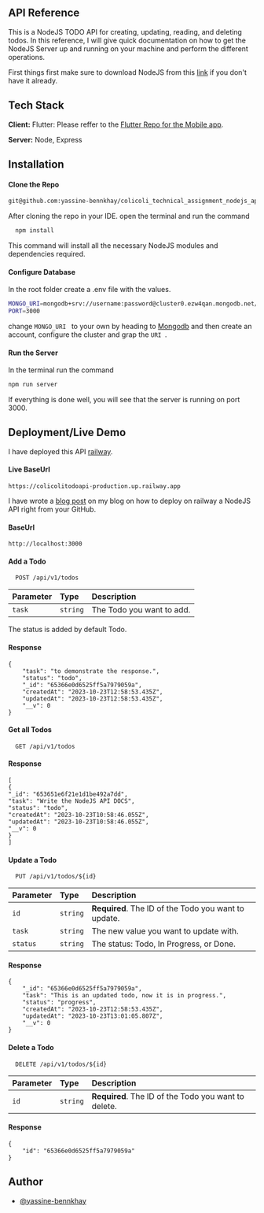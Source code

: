 
## API Reference
This is a NodeJS TODO API for creating, updating, reading, and deleting todos.
In this reference, I will give quick documentation on how to get the NodeJS Server up and running on your machine and perform the different operations.

First things first make sure to download NodeJS from this [link](https://nodejs.org/en) if you don't have it already.


## Tech Stack

**Client:** Flutter: Please reffer to the [Flutter Repo for the Mobile app](https://github.com/yassine-bennkhay/coli_todo_flutter).

**Server:** Node, Express

## Installation
#### Clone the Repo
```bash
git@github.com:yassine-bennkhay/colicoli_technical_assignment_nodejs_api.git

```
After cloning the repo in your IDE.
open the terminal and run the command

```bash
  npm install
```
This command will install all the necessary NodeJS modules and dependencies required.

#### Configure Database
In the root folder create a .env file with the values.
```bash
MONGO_URI=mongodb+srv://username:password@cluster0.ezw4qan.mongodb.net/todo_assignment
PORT=3000
```
change ```MONGO_URI
         ```
     to your own by heading to [Mongodb](https://www.mongodb.com/) and then create an account, configure the cluster and grap the ```URI
         ```.
 #### Run the Server
In the terminal run the command
 ```bash
npm run server
 ```         
If everything is done well, you will see that the server is running on port 3000.

## Deployment/Live Demo
I have deployed this API [railway](https://railway.app/).

#### Live BaseUrl
```
https://colicolitodoapi-production.up.railway.app
```
I have wrote a [blog post](https://yassinebenkhay.com/domain-name-checker-api/) on my blog on how to deploy on railway a NodeJS API right from your GitHub.

#### BaseUrl
```
http://localhost:3000
```
#### Add a Todo

```http
  POST /api/v1/todos
```

| Parameter | Type     | Description                       |
| :-------- | :------- | :-------------------------------- |
| `task`      | `string` | The Todo you want to add. |

The status is added by default Todo.
#### Response
```
{
    "task": "to demonstrate the response.",
    "status": "todo",
    "_id": "65366e0d6525ff5a7979059a",
    "createdAt": "2023-10-23T12:58:53.435Z",
    "updatedAt": "2023-10-23T12:58:53.435Z",
    "__v": 0
}
```

#### Get all Todos

```http
  GET /api/v1/todos
```
#### Response
```
[
{
"_id": "653651e6f21e1d1be492a7dd",
"task": "Write the NodeJS API DOCS",
"status": "todo",
"createdAt": "2023-10-23T10:58:46.055Z",
"updatedAt": "2023-10-23T10:58:46.055Z",
"__v": 0
}
]
```
#### Update a Todo

```http
  PUT /api/v1/todos/${id}
```

| Parameter | Type     | Description                       |
| :-------- | :------- | :-------------------------------- |
| `id`      | `string` | **Required**. The ID of the Todo you want to update. |
| `task`      | `string` | The new value you want to update with. |
| `status`      | `string` | The status: Todo, In Progress, or Done. |

#### Response

```
{
    "_id": "65366e0d6525ff5a7979059a",
    "task": "This is an updated todo, now it is in progress.",
    "status": "progress",
    "createdAt": "2023-10-23T12:58:53.435Z",
    "updatedAt": "2023-10-23T13:01:05.807Z",
    "__v": 0
}
```
#### Delete a Todo

```http
  DELETE /api/v1/todos/${id}
```

| Parameter | Type     | Description                       |
| :-------- | :------- | :-------------------------------- |
| `id`      | `string` | **Required**. The ID of the Todo you want to delete. |

#### Response
```
{
    "id": "65366e0d6525ff5a7979059a"
}
```
## Author

- [@yassine-bennkhay](https://github.com/yassine-bennkhay)


